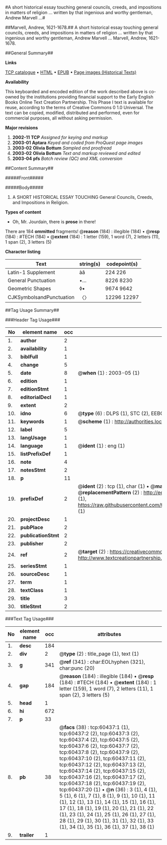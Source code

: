 #A short historical essay touching general councils, creeds, and impositions in matters of religion ... written by that ingenious and worthy gentleman, Andrew Marvell ...#

##Marvell, Andrew, 1621-1678.##
A short historical essay touching general councils, creeds, and impositions in matters of religion ... written by that ingenious and worthy gentleman, Andrew Marvell ...
Marvell, Andrew, 1621-1678.

##General Summary##

**Links**

[TCP catalogue](http://www.ota.ox.ac.uk/tcp/)  • 
[HTML](http://tei.it.ox.ac.uk/tcp/Texts-HTML/free/A52/A52148.html)  • 
[EPUB](http://tei.it.ox.ac.uk/tcp/Texts-EPUB/free/A52/A52148.epub) • 
[Page images (Historical Texts)](https://data.historicaltexts.jisc.ac.uk/view?pubId=eebo-12367217e&pageId=eebo-12367217e-60437-1)

**Availability**

This keyboarded and encoded edition of the
	       work described above is co-owned by the institutions
	       providing financial support to the Early English Books
	       Online Text Creation Partnership. This Phase I text is
	       available for reuse, according to the terms of Creative
	       Commons 0 1.0 Universal. The text can be copied,
	       modified, distributed and performed, even for
	       commercial purposes, all without asking permission.

**Major revisions**

1. __2002-11__ __TCP__ *Assigned for keying and markup*
1. __2003-01__ __Aptara__ *Keyed and coded from ProQuest page images*
1. __2003-02__ __Olivia Bottum__ *Sampled and proofread*
1. __2003-02__ __Olivia Bottum__ *Text and markup reviewed and edited*
1. __2003-04__ __pfs__ *Batch review (QC) and XML conversion*

##Content Summary##

#####Front#####

#####Body#####

1. A SHORT
HISTORICAL ESSAY
TOUCHING
General Councils, Creeds, and Impositions in Religion.

**Types of content**

  * Oh, Mr. Jourdain, there is **prose** in there!

There are 184 **ommitted** fragments! 
 @__reason__ (184) : illegible (184)  •  @__resp__ (184) : #TECH (184)  •  @__extent__ (184) : 1 letter (159), 1 word (7), 2 letters (11), 1 span (2), 3 letters (5)

**Character listing**


|Text|string(s)|codepoint(s)|
|---|---|---|
|Latin-1 Supplement|àâ|224 226|
|General Punctuation|•…|8226 8230|
|Geometric Shapes|◊▪|9674 9642|
|CJKSymbolsandPunctuation|〈〉|12296 12297|

##Tag Usage Summary##

###Header Tag Usage###

|No|element name|occ|attributes|
|---|---|---|---|
|1.|__author__|2||
|2.|__availability__|1||
|3.|__biblFull__|1||
|4.|__change__|5||
|5.|__date__|8| @__when__ (1) : 2003-05 (1)|
|6.|__edition__|1||
|7.|__editionStmt__|1||
|8.|__editorialDecl__|1||
|9.|__extent__|2||
|10.|__idno__|6| @__type__ (6) : DLPS (1), STC (2), EEBO-CITATION (1), OCLC (1), VID (1)|
|11.|__keywords__|1| @__scheme__ (1) : http://authorities.loc.gov/ (1)|
|12.|__label__|5||
|13.|__langUsage__|1||
|14.|__language__|1| @__ident__ (1) : eng (1)|
|15.|__listPrefixDef__|1||
|16.|__note__|4||
|17.|__notesStmt__|2||
|18.|__p__|11||
|19.|__prefixDef__|2| @__ident__ (2) : tcp (1), char (1)  •  @__matchPattern__ (2) : ([0-9\-]+):([0-9IVX]+) (1), (.+) (1)  •  @__replacementPattern__ (2) : http://eebo.chadwyck.com/downloadtiff?vid=$1&page=$2 (1), https://raw.githubusercontent.com/textcreationpartnership/Texts/master/tcpchars.xml#$1 (1)|
|20.|__projectDesc__|1||
|21.|__pubPlace__|2||
|22.|__publicationStmt__|2||
|23.|__publisher__|2||
|24.|__ref__|2| @__target__ (2) : https://creativecommons.org/publicdomain/zero/1.0/ (1), http://www.textcreationpartnership.org/docs/. (1)|
|25.|__seriesStmt__|1||
|26.|__sourceDesc__|1||
|27.|__term__|1||
|28.|__textClass__|1||
|29.|__title__|3||
|30.|__titleStmt__|2||


###Text Tag Usage###

|No|element name|occ|attributes|
|---|---|---|---|
|1.|__desc__|184||
|2.|__div__|2| @__type__ (2) : title_page (1), text (1)|
|3.|__g__|341| @__ref__ (341) : char:EOLhyphen (321), char:punc (20)|
|4.|__gap__|184| @__reason__ (184) : illegible (184)  •  @__resp__ (184) : #TECH (184)  •  @__extent__ (184) : 1 letter (159), 1 word (7), 2 letters (11), 1 span (2), 3 letters (5)|
|5.|__head__|1||
|6.|__hi__|672||
|7.|__p__|33||
|8.|__pb__|38| @__facs__ (38) : tcp:60437:1 (1), tcp:60437:2 (2), tcp:60437:3 (2), tcp:60437:4 (2), tcp:60437:5 (2), tcp:60437:6 (2), tcp:60437:7 (2), tcp:60437:8 (2), tcp:60437:9 (2), tcp:60437:10 (2), tcp:60437:11 (2), tcp:60437:12 (2), tcp:60437:13 (2), tcp:60437:14 (2), tcp:60437:15 (2), tcp:60437:16 (2), tcp:60437:17 (2), tcp:60437:18 (2), tcp:60437:19 (2), tcp:60437:20 (1)  •  @__n__ (36) : 3 (1), 4 (1), 5 (1), 6 (1), 7 (1), 8 (1), 9 (1), 10 (1), 11 (1), 12 (1), 13 (1), 14 (1), 15 (1), 16 (1), 17 (1), 18 (1), 19 (1), 20 (1), 21 (1), 22 (1), 23 (1), 24 (1), 25 (1), 26 (1), 27 (1), 28 (1), 29 (1), 30 (1), 31 (1), 32 (1), 33 (1), 34 (1), 35 (1), 36 (1), 37 (1), 38 (1)|
|9.|__trailer__|1||
